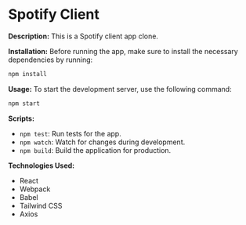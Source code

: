 
# Spotify Client

**Description:** This is a Spotify client app clone.

**Installation:** Before running the app, make sure to install the necessary dependencies by running:
```bash
npm install
```

**Usage:** To start the development server, use the following command:
```bash
npm start
```

**Scripts:**
- `npm test`: Run tests for the app.
- `npm watch`: Watch for changes during development.
- `npm build`: Build the application for production.

**Technologies Used:**
- React
- Webpack
- Babel
- Tailwind CSS
- Axios
